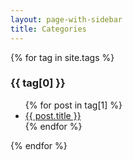 ```yaml
---
layout: page-with-sidebar
title: Categories
---
```


{% for tag in site.tags %}
  <div class="tag-section" id="{{ tag[0] | slugify }}">
    <h3>{{ tag[0] }}</h3>
    <ul>
      {% for post in tag[1] %}
        <li><a href="{{ post.url }}">{{ post.title }}</a></li>
      {% endfor %}
    </ul>
  </div>
{% endfor %}


